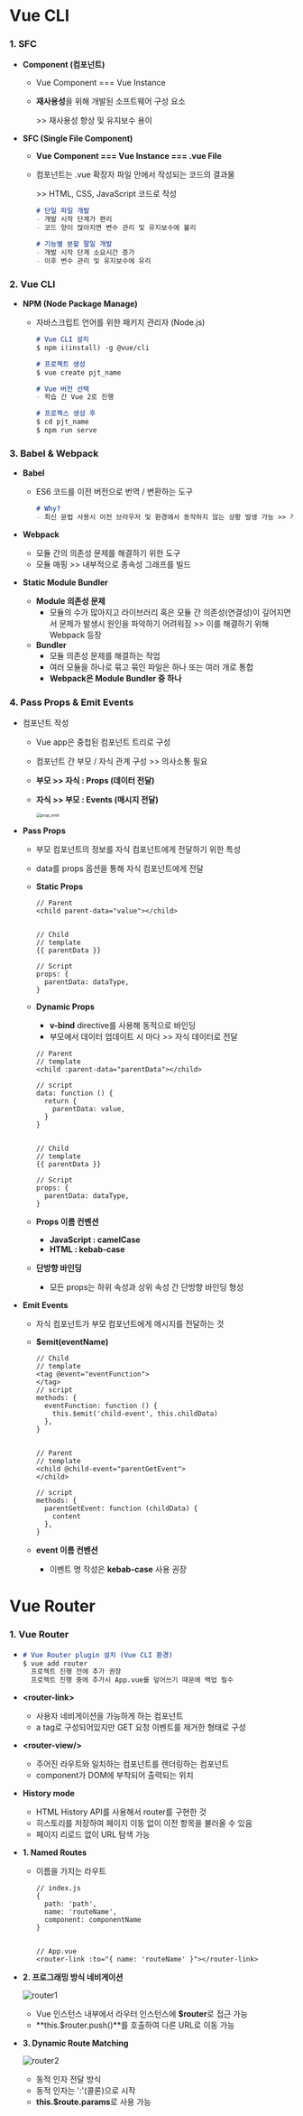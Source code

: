 # Vue CLI

### 1. SFC

- **Component (컴포넌트)**

  - Vue Component === Vue Instance

  - **재사용성**을 위해 개발된 소프트웨어 구성 요소

    \>> 재사용성 향상 및 유지보수 용이



- **SFC (Single File Component)**

  - **Vue Component === Vue Instance === .vue File**

  - 컴포넌트는 .vue 확장자 파일 안에서 작성되는 코드의 결과물

    \>> HTML, CSS, JavaScript 코드로 작성

    

    ```markdown
    # 단일 파일 개발
    - 개발 시작 단계가 편리
    - 코드 양이 많아지면 변수 관리 및 유지보수에 불리
    
    # 기능별 분할 팔일 개발
    - 개발 시작 단계 소요시간 증가
    - 이후 변수 관리 및 유지보수에 유리
    ```

    

### 2. Vue CLI

- **NPM (Node Package Manage)**

  - 자바스크립트 언어를 위한 패키지 관리자 (Node.js)

    ```markdown
    # Vue CLI 설치
    $ npm i(install) -g @vue/cli
    
    # 프로젝트 생성
    $ vue create pjt_name
    
    # Vue 버전 선택
    - 학습 간 Vue 2로 진행
    
    # 프로젝스 생성 후
    $ cd pjt_name
    $ npm run serve
    ```

    

### 3. Babel & Webpack

- **Babel**

  - ES6 코드를 이전 버전으로 번역 / 변환하는 도구

    ```markdown
    # Why?
    - 최신 문법 사용시 이전 브라우저 및 환경에서 동작하지 않는 상황 발생 가능 >> 개발자가 직접 이전 버전 문법으로 코드 작성을 할 필요성 제거
    ```

- **Webpack**

  - 모듈 간의 의존성 문제를 해결하기 위한 도구
  - 모듈 매핑    >>    내부적으로 종속성 그래프를 빌드



- **Static Module Bundler**
  - **Module 의존성 문제**
    - 모듈의 수가 많아지고 라이브러리 혹은 모듈 간 의존성(연결성)이 깊어지면서 문제가 발생시 원인을 파악하기 어려워짐	>>	이를 해결하기 위해 Webpack 등장
  - **Bundler**
    - 모듈 의존성 문제를 해결하는 작업
    - 여러 모듈을 하나로 묶고 묶인 파일은 하나 또는 여러 개로 통합
    - **Webpack은 Module Bundler 중 하나**



### 4. Pass Props & Emit Events

- 컴포넌트 작성
  - Vue app은 중첩된 컴포넌트 트리로 구성

  - 컴포넌트 간 부모 / 자식 관계 구성    >>    의사소통 필요

  - **부모 >> 자식 : Props (데이터 전달)**

  - **자식 >> 부모 : Events (매시지 전달)**

    <img src="Vue_CLI_Router.assets/prop_emit-1636384432367.JPG" alt="prop_emit" style="zoom:50%;" />

- **Pass Props**

  - 부모 컴포넌트의 정보를 자식 컴포넌트에게 전달하기 위한 특성

  - data를 props 옵션을 통해 자식 컴포넌트에게 전달

  - **Static Props**

    ```vue
    // Parent
    <child parent-data="value"></child>
    
    
    // Child
    // template
    {{ parentData }}
    
    // Script
    props: {
      parentData: dataType,
    }
    ```

  - **Dynamic Props**

    - **v-bind** directive를 사용해 동적으로 바인딩
    - 부모에서 데이터 업데이트 시 마다 >> 자식 데이터로 전달

    ```vue
    // Parent
    // template
    <child :parent-data="parentData"></child>
    
    // script
    data: function () {
      return {
        parentData: value,
      }
    }
    
    
    // Child
    // template
    {{ parentData }}
    
    // Script
    props: {
      parentData: dataType,
    }
    ```

    

  - **Props 이름 컨벤션**

    - **JavaScript : camelCase**
    - **HTML : kebab-case**

  - **단방향 바인딩**

    - 모든 props는 하위 속성과 상위 속성 간 단방향 바인딩 형성



- **Emit Events**

  - 자식 컴포넌트가 부모 컴포넌트에게 메시지를 전달하는 것

  - **$emit(eventName)**

    ```vue
    // Child
    // template
    <tag @event="eventFunction">
    </tag>
    // script
    methods: {
      eventFunction: function () {
        this.$emit('child-event', this.childData)
      },
    }
    
    
    // Parent
    // template
    <child @child-event="parentGetEvent">
    </child>
    
    // script
    methods: {
      parentGetEvent: function (childData) {
        content
      },
    }
    ```

    

  - **event 이름 컨벤션**

    - 이벤트 명 작성은 **kebab-case** 사용 권장





# Vue Router

### 1. Vue Router

- ```markdown
  # Vue Router plugin 설치 (Vue CLI 환경)
  $ vue add router
  	프로젝트 진행 전에 추가 권장
  	프로젝트 진행 중에 추가시 App.vue를 덮어쓰기 때문에 백업 필수
  ```

- **\<router-link>**
  - 사용자 네비게이션을 가능하게 하는 컴포넌트
  - a tag로 구성되어있지만 GET 요청 이벤트를 제거한 형태로 구성
- **\<router-view/>**
  - 주어진 라우트와 일치하는 컴포넌트를 렌더링하는 컴포넌트
  - component가 DOM에 부착되어 출력되는 위치
- **History mode**
  - HTML History API를 사용해서 router를 구현한 것
  - 히스토리를 저장하여 페이지 이동 없이 이전 항목을 불러올 수 있음
  - 페이지 리로드 없이 URL 탐색 가능



- **1. Named Routes**

  - 이름을 가지는 라우트

    ```vue
    // index.js
    {
      path: 'path',
      name: 'routeName',
      component: componentName
    }
    
    
    // App.vue
    <router-link :to="{ name: 'routeName' }"></router-link>
    ```

- **2. 프로그래밍 방식 네비게이션**

  ![router1](Vue_CLI_Router.assets/router1.JPG)

  - Vue 인스턴스 내부에서 라우터 인스턴스에 **$router**로 접근 가능
  - **this.$router.push()**를 호출하여 다른 URL로 이동 가능

- **3. Dynamic Route Matching**

  ![router2](Vue_CLI_Router.assets/router2.JPG)

  - 동적 인자 전달 방식
  - 동적 인자는 ':'(콜론)으로 시작
  - **this.$route.params**로 사용 가능

